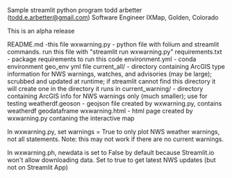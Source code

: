 Sample streamlit python program
todd arbetter (todd.e.arbetter@gmail.com)
Software Engineer
IXMap, Golden, Colorado

This is an alpha release


README.md -this file
wxwarning.py - python file with folium and streamlit commands. run this file with "streamlit run wxwarning.py"
requirements.txt - package requirements to run this code
environment.yml - conda environment geo_env yml file
current_all/ - directory containing ArcGIS type information for NWS warnings, watches, and advisories (may be large); scrubbed and updated at runtime; if streamlit cannot find this directory it will create one in the directory it runs in
current_warning/ - directory containing ArcGIS info for NWS warnings only (much smaller); use for testing
weatherdf.geoson - geojson file created by wxwarning.py, contains weatherdf geodataframe
wxwarning.html - html page created by wxwarning.py contaning the interactive map

In wxwarning.py, set warnings = True to only plot NWS weather warnings, not all statements.  Note: this may not work if there are no current warnings.

In wxwarning.ph, newdata is set to False by default because Streamlit.io won't allow downloading data.  Set to true to get latest NWS updates (but not on Streamlit App)

